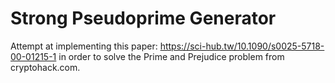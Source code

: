 # Strong Pseudoprime Generator
Attempt at implementing this paper: https://sci-hub.tw/10.1090/s0025-5718-00-01215-1 in order to solve the Prime and Prejudice problem from cryptohack.com.
